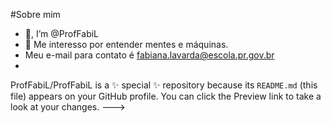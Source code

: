 #Sobre mim

- 👋, I’m @ProfFabiL
- 👀 Me interesso por entender mentes e máquinas.
- Meu e-mail para contato é fabiana.lavarda@escola.pr.gov.br
- 
ProfFabiL/ProfFabiL is a ✨ special ✨ repository because its `README.md` (this file) appears on your GitHub profile.
You can click the Preview link to take a look at your changes.
--->

